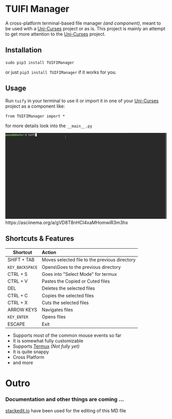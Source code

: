 
# TUIFI Manager

A cross-platform terminal-based file manager *(and component)*, meant to be used with a [Uni-Curses](https://github.com/unicurses/unicurses) project or as is. This project is mainly an attempt to get more attention to the [Uni-Curses](https://github.com/unicurses/unicurses) project.

## Installation
```terminal
sudo pip3 install TUIFIManager
```
or just `pip3 install TUIFIManager` if it works for you.

## Usage

Run `tuify` in your terminal to use it or import it in one of your [Uni-Curses](https://github.com/unicurses/unicurses) project as a component like:
```
from TUIFIManager import *
```
for more details look into the `__main__.py`

<img src="/Peek.gif">
https://asciinema.org/a/gVD8T8nHCI4xaMHomwiR3m3hx

## Shortcuts & Features 
| Shortcut | Action |
|----|:----|
|SHIFT + TAB| Moves selected file to the previous directory
|`KEY_BACKSPACE`| Opens\Goes to the previous directory
|CTRL + S| Goes into "Select Mode" for termux |
|CTRL + V| Pastes the Copied or Cuted files|
|DEL| Deletes the selected files
|CTRL + C| Copies the selected files|
|CTRL + X| Cuts the selected files|
|ARROW KEYS| Navigates files|
|`KEY_ENTER`| Opens files|
|ESCAPE| Exit|

* Supports most of the common mouse events so far
* It is somewhat fully customizable
* Supports [Termux](https://github.com/termux) *(Not fully yet)*
* It is quite snappy
* Cross Platform 
* and  more

# Outro 
### Documentation and other things are coming ...  
[stackedit.io](https://stackedit.io/app) have been used for the editing of this MD file